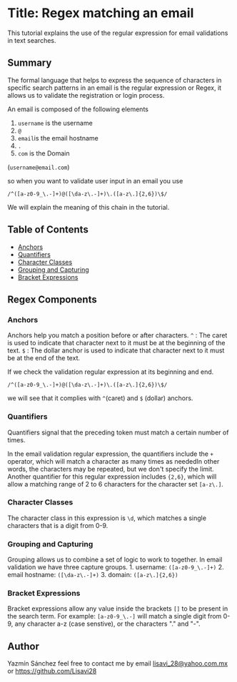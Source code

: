 # Title: Regex matching an email

This tutorial explains the use of the regular expression for email validations in text searches.

## Summary

The formal language that helps to express the sequence of characters in specific search patterns in an email is the regular expression or Regex, it allows us to validate the registration or login process.

An email is composed of the following elements

1. `username` is the username
2. `@`
3. `email`is the email hostname
4. `.`
5. `com` is the Domain

(`username@email.com`)

so when you want to validate user input in an email you use

`/^([a-z0-9_\.-]+)@([\da-z\.-]+)\.([a-z\.]{2,6})\$/`

We will explain the meaning of this chain in the tutorial.

## Table of Contents

- [Anchors](#anchors)
- [Quantifiers](#quantifiers)
- [Character Classes](#character-classes)
- [Grouping and Capturing](#grouping-and-capturing)
- [Bracket Expressions](#bracket-expressions)

## Regex Components

### Anchors

Anchors help you match a position before or after characters.
`^` : The caret is used to indicate that character next to it must be at the beginning of the text.
`$` : The dollar anchor is used to indicate that character next to it must be at the end of the text.

If we check the validation regular expression at its beginning and end.

`/^([a-z0-9_\.-]+)@([\da-z\.-]+)\.([a-z\.]{2,6})\$/`

we will see that it complies with `^`(caret) and `$` (dollar) anchors.

### Quantifiers

Quantifiers signal that the preceding token must match a certain number of times.

In the email validation regular expression, the quantifiers include the `+` operator, which will match a character as many times as neededIn other words, the characters may be repeated, but we don't specify the limit. Another quantifier for this regular expression includes `{2,6}`, which will allow a matching range of 2 to 6 characters for the character set `[a-z\.]`.

### Character Classes

The character class in this expression is `\d`, which matches a single characters that is a digit from 0-9.

### Grouping and Capturing

Grouping allows us to combine a set of logic to work to together.
In email validation we have three capture groups. 1. username: `([a-z0-9_\.-]+)` 2. email hostname: `([\da-z\.-]+)` 3. domain: `([a-z\.]{2,6})`

### Bracket Expressions

Bracket expressions allow any value inside the brackets `[]` to be present in the search term.
For example: `[a-z0-9_\.-]` will match a single digit from 0-9, any character a-z (case senstive), or the characters "." and "-".

## Author

Yazmín Sánchez feel free to contact me by email lisavi_28@yahoo.com.mx or https://github.com/Lisavi28
